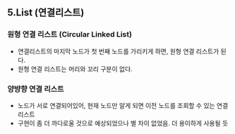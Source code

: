 ## 5.List (연결리스트)


### 원형 연결 리스트 (Circular Linked List)

- 연결리스트의 마지막 노드가 첫 번째 노드를 가리키게 하면, 원형 연결 리스트가 된다.
- 원형 연결 리스트는 머리와 꼬리 구분이 없다. 


### 양뱡향 연결 리스트 

- 노드가 서로 연결되어있어, 현재 노드만 알게 되면 이전 노드를 조회할 수 있는 연결리스트
- 구현이 좀 더 까다로울 것으로 예상되었으나 별 차이 없었음. 더 용이하게 사용될 듯

